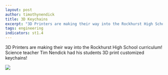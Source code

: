 ```yaml
---
layout: post
author: timothynendick
title: 3D Keychains
excerpt: "3D Printers are making their way into the Rockhurst High School curriculum"
tags: engineering
indicators: st1.4
---
```


3D Printers are making their way into the Rockhurst High School curriculum! Science teacher Tim Nendick had his students 3D print customized keychains!


<div class="flex-wrapper">
  <img src="{{site.baseurl}}/img/20161018_124720.jpg">
</div>
